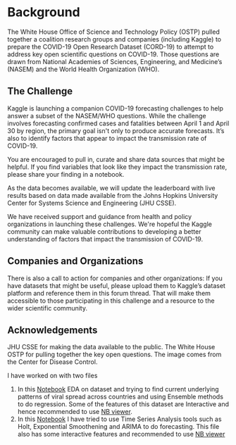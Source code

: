  # Background
The White House Office of Science and Technology Policy (OSTP) pulled together a coalition research groups and companies (including Kaggle) to prepare the COVID-19 Open Research Dataset (CORD-19) to attempt to address key open scientific questions on COVID-19. Those questions are drawn from National Academies of Sciences, Engineering, and Medicine’s (NASEM) and the World Health Organization (WHO).

## The Challenge
Kaggle is launching a companion COVID-19 forecasting challenges to help answer a subset of the NASEM/WHO questions. While the challenge involves forecasting confirmed cases and fatalities between April 1 and April 30 by region, the primary goal isn't only to produce accurate forecasts. It’s also to identify factors that appear to impact the transmission rate of COVID-19.

You are encouraged to pull in, curate and share data sources that might be helpful. If you find variables that look like they impact the transmission rate, please share your finding in a notebook.

As the data becomes available, we will update the leaderboard with live results based on data made available from the Johns Hopkins University Center for Systems Science and Engineering (JHU CSSE).

We have received support and guidance from health and policy organizations in launching these challenges. We're hopeful the Kaggle community can make valuable contributions to developing a better understanding of factors that impact the transmission of COVID-19.

## Companies and Organizations
There is also a call to action for companies and other organizations: If you have datasets that might be useful, please upload them to Kaggle’s dataset platform and reference them in this forum thread. That will make them accessible to those participating in this challenge and a resource to the wider scientific community.

## Acknowledgements
JHU CSSE for making the data available to the public. The White House OSTP for pulling together the key open questions. The image comes from the Center for Disease Control.

I have worked on with two files
1. In this [Notebook](https://github.com/girish208/Machine_Learning-Projects/blob/master/Covid-19/covid-19-eda-and-deep-analysis-using-visualization.ipynb) EDA on dataset and trying to find current underlying patterns of viral spread across countries and using Ensemble methods to do regression. Some of the features of this dataset are Interactive and hence recommended to use [NB viewer](https://nbviewer.jupyter.org/).
2. In this [Notebook](https://github.com/girish208/Machine_Learning-Projects/blob/master/Covid-19/time-series-model.ipynb) I have tried to use Time Series Analysis tools such as Holt, Exponential Smoothening and ARIMA to do forecasting. This file also has some interactive features and recommended to use [NB viewer](https://nbviewer.jupyter.org/)


```python

```
